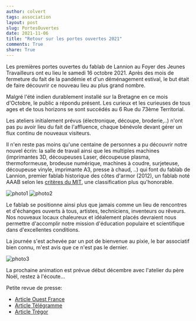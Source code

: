 ```yaml
---
author: colvert
tags: association
layout: post
slug: PortesOuvertes
date: 2021-11-06
title: "Retour sur les portes ouvertes 2021"
comments: True
share: True
---
```


Les premières portes ouvertes du fablab de Lannion au Foyer des Jeunes Travailleurs ont eu lieu le samedi 16 octobre 2021.
Après des mois de fermeture du fait de la pandémie et d'un déménagement estival, le but était de faire découvrir ce nouveau lieu au plus grand nombre.

Malgré l'été indien durablement installé sur la Bretagne en ce mois d'Octobre, le public a répondu présent.
Les curieux et les curieuses de tous ages et de tous horizons se sont succédés au 6 Rue du 73ème Territorial.

Les ateliers initialement prévus (électronique, découpe, broderie,..) n'ont pas pu avoir lieu du fait de l'affluence, chaque bénévole devant gérer un flux continu de nouveaux visiteurs.

Il n'en reste pas moins qu'une centaine de personnes a pu découvrir notre nouvel écrin: la salle de travail ainsi que les multiples machines (imprimantes 3D, découpeuses Laser, découpeuse plasma, thermoformeuse, brodeuse numérique, machines à coudre, surjeteuse, découpeuse vinyle, imprimante A3, presse à chaud, ..) qui font du fablab de Lannion, premier fablab historique des côtes d'armor (2012), un fablab noté AAAB selon les [critères du MIT](http://wiki.fablab.is/wiki/Fab_Lab_conformity_rating), une classification plus qu'honorable.

![photo1](http://www.fablab-lannion.org/images/posts/fablab_po2.jpg)
![photo2](http://www.fablab-lannion.org/images/posts/fablab_po3.jpg)

Le fablab se positionne ainsi plus que jamais comme un lieu de rencontres et d'échanges ouverts à tous, artistes, techniciens, inventeurs ou rêveurs.
Nos nouveaux locaux chaleureux et idéalement placés devraient nous permettre d'accomplir notre mission d'éducation populaire et scientifique dans d'excellentes conditions.

La journée s'est achevée par un pot de bienvenue au pixie, le bar associatif bien connu, m'est avis que ce n'est pas le dernier.

![photo3](http://www.fablab-lannion.org/images/posts/fablab_po1.jpg)

La prochaine animation est prévue début décembre avec l'atelier du père Noël, restez à l'écoute...


Petite revue de presse:

- [Article Ouest France](https://www.ouest-france.fr/bretagne/lannion-22300/belle-affluence-dans-les-nouveaux-locaux-du-fablab-a-lannion-68e9e816-2f4b-11ec-a84f-a30e5f8a83f2)
- [Article Télégramme](https://www.letelegramme.fr/cotes-darmor/lannion/au-fablab-de-lannion-la-creation-n-a-de-limite-que-l-imagination-15-10-2021-12848106.php)
- [Article Trégor](https://actu.fr/bretagne/lannion_22113/lannion-fablab-deux-salles-pour-imaginer-et-fabriquer_45757691.html)